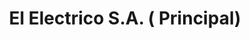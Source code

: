 ---
title: "El Electrico S.A. ( Principal)"
url: /san-francisco-de-dos-rios/el-electrico-s-a-principal/
shop: hardware
---